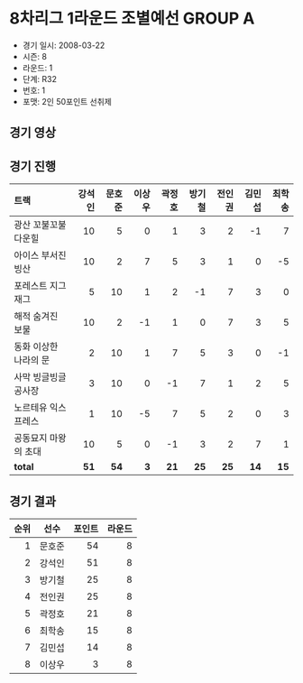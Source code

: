 # 8차리그 1라운드 조별예선 GROUP A

- 경기 일시: 2008-03-22
- 시즌: 8
- 라운드: 1
- 단계: R32
- 번호: 1
- 포맷: 2인 50포인트 선취제





## 경기 영상
## 경기 진행

| 트랙 | 강석인 | 문호준 | 이상우 | 곽정호 | 방기철 | 전인권 | 김민섭 | 최학송 |
|:---|---:|---:|---:|---:|---:|---:|---:|---:|
| 광산 꼬불꼬불 다운힐 | 10 | 5 | 0 | 1 | 3 | 2 | -1 | 7 |
| 아이스 부서진 빙산 | 10 | 2 | 7 | 5 | 3 | 1 | 0 | -5 |
| 포레스트 지그재그 | 5 | 10 | 1 | 2 | -1 | 7 | 3 | 0 |
| 해적 숨겨진 보물 | 10 | 2 | -1 | 1 | 0 | 7 | 3 | 5 |
| 동화 이상한 나라의 문 | 2 | 10 | 1 | 7 | 5 | 3 | 0 | -1 |
| 사막 빙글빙글 공사장 | 3 | 10 | 0 | -1 | 7 | 1 | 2 | 5 |
| 노르테유 익스프레스 | 1 | 10 | -5 | 7 | 5 | 2 | 0 | 3 |
| 공동묘지 마왕의 초대 | 10 | 5 | 0 | -1 | 3 | 2 | 7 | 1 |
| __total__ | __51__ | __54__ | __3__ | __21__ | __25__ | __25__ | __14__ | __15__ |




## 경기 결과

| 순위 | 선수 | 포인트 | 라운드 |
|---:|:---:|---:|---:|
| 1 | 문호준 | 54 | 8 |
| 2 | 강석인 | 51 | 8 |
| 3 | 방기철 | 25 | 8 |
| 4 | 전인권 | 25 | 8 |
| 5 | 곽정호 | 21 | 8 |
| 6 | 최학송 | 15 | 8 |
| 7 | 김민섭 | 14 | 8 |
| 8 | 이상우 | 3 | 8 |

